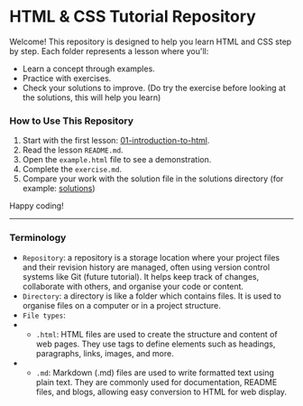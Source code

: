 # HTML & CSS Tutorial Repository

Welcome! This repository is designed to help you learn HTML and CSS step by step. Each folder represents a lesson where you'll:
- Learn a concept through examples.
- Practice with exercises.
- Check your solutions to improve. (Do try the exercise before looking at the solutions, this will help you learn)

### How to Use This Repository
1. Start with the first lesson: [01-introduction-to-html](01-introduction-to-html/README.md).
2. Read the lesson `README.md`.
3. Open the `example.html` file to see a demonstration.
4. Complete the `exercise.md`.
5. Compare your work with the solution file in the solutions directory (for example: [solutions](01-introduction-to-html-solution.html))

Happy coding!

---

### Terminology
- `Repository`: a repository is a storage location where your project files and their revision history are managed, often using version control systems like Git (future tutorial). It helps keep track of changes, collaborate with others, and organise your code or content.
- `Directory`: a directory is like a folder which contains files. It is used to organise files on a computer or in a project structure.
- `File types`:
- - `.html`: HTML files are used to create the structure and content of web pages. They use tags to define elements such as headings, paragraphs, links, images, and more.
- - `.md`: Markdown (.md) files are used to write formatted text using plain text. They are commonly used for documentation, README files, and blogs, allowing easy conversion to HTML for web display.